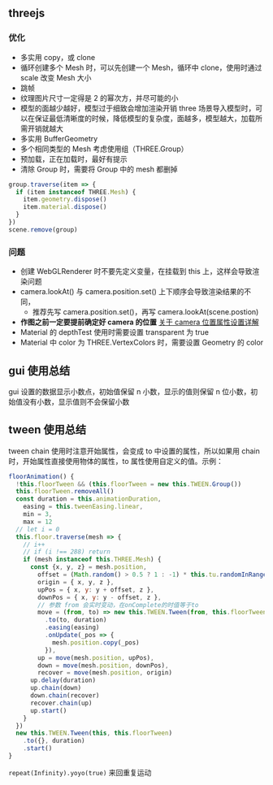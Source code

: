 ## threejs

### 优化

- 多实用 copy，或 clone
- 循环创建多个 Mesh 时，可以先创建一个 Mesh，循环中 clone，使用时通过 scale 改变 Mesh 大小
- 跳帧
- 纹理图片尺寸一定得是 2 的幂次方，并尽可能的小
- 模型的面越少越好，模型过于细致会增加渲染开销 three 场景导入模型时，可以在保证最低清晰度的时候，降低模型的复杂度，面越多，模型越大，加载所需开销就越大
- 多实用 BufferGeometry
- 多个相同类型的 Mesh 考虑使用组（THREE.Group）
- 预加载，正在加载时，最好有提示
- 清除 Group 时，需要将 Group 中的 mesh 都删掉

```js
group.traverse(item => {
  if (item instanceof THREE.Mesh) {
    item.geometry.dispose()
    item.material.dispose()
  }
})
scene.remove(group)
```

### 问题

- 创建 WebGLRenderer 时不要先定义变量，在挂载到 this 上，这样会导致渲染问题
- camera.lookAt() 与 camera.position.set() 上下顺序会导致渲染结果的不同，
  - 推荐先写 camera.position.set()，再写 camera.lookAt(scene.postion)
- **作图之前一定要提前确定好 camera 的位置** [关于 camera 位置属性设置详解](https://www.cnblogs.com/v-weiwang/p/6072235.html)
- Material 的 depthTest 使用时需要设置 transparent 为 true
- Material 中 color 为 THREE.VertexColors 时，需要设置 Geometry 的 color

## gui 使用总结

gui 设置的数据显示小数点，初始值保留 n 小数，显示的值则保留 n 位小数，初始值没有小数，显示值则不会保留小数

## tween 使用总结

tween chain 使用时注意开始属性，会变成 to 中设置的属性，所以如果用 chain 时，开始属性直接使用物体的属性，to 属性使用自定义的值。示例：

```js
floorAnimation() {
  !this.floorTween && (this.floorTween = new this.TWEEN.Group())
  this.floorTween.removeAll()
  const duration = this.animationDuration,
    easing = this.tweenEasing.linear,
    min = 3,
    max = 12
  // let i = 0
  this.floor.traverse(mesh => {
    // i++
    // if (i !== 288) return
    if (mesh instanceof this.THREE.Mesh) {
      const {x, y, z} = mesh.position,
        offset = (Math.random() > 0.5 ? 1 : -1) * this.tu.randomInRange(min, max),
        origin = { x, y, z },
        upPos = { x, y: y + offset, z },
        downPos = { x, y: y - offset, z },
        // 参数 from 会实时变动，在onComplete的时值等于to
        move = (from, to) => new this.TWEEN.Tween(from, this.floorTween)
          .to(to, duration)
          .easing(easing)
          .onUpdate(_pos => {
            mesh.position.copy(_pos)
          }),
        up = move(mesh.position, upPos),
        down = move(mesh.position, downPos),
        recover = move(mesh.position, origin)
      up.delay(duration)
      up.chain(down)
      down.chain(recover)
      recover.chain(up)
      up.start()
    }
  })
  new this.TWEEN.Tween(this, this.floorTween)
    .to({}, duration)
    .start()
}
```

`repeat(Infinity).yoyo(true)` 来回重复运动
